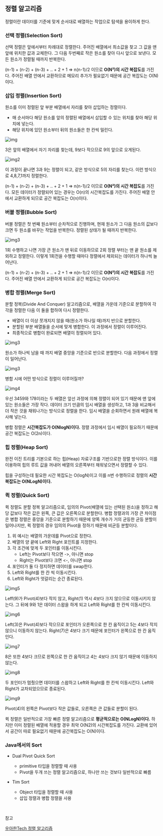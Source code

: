 ## 정렬 알고리즘

정렬이란 데이터를 기준에 맞게 순서대로 배열하는 작업으로 탐색을 용이하게 한다.

### 선택 정렬(Selection Sort)

선택 정렬은 앞에서부터 차례대로 정렬한다. 주어진 배열에서 최소값을 찾고 그 값을 맨 앞에 위치한 값과 교체한다. 그 다음 두번째로 작은 원소를 찾아 다시 앞으로 보낸다. 모든 원소가 정렬될 때까지 반복한다.

(n-1) + (n-2) + (n-3) + .. + 2 + 1 => n(n-1)/2 이므로 **O(N²)의 시간 복잡도**를 가진다. 주어진 배열 안에서 교환하므로 메모리 추가가 필요없기 때문에 공간 복잡도는 O(N)이다.

### 삽입 정렬(Insertion Sort)

원소를 이미 정렬된 앞 부분 배열에서 자리를 찾아 삽입하는 정렬이다.

- 매 순서마다 해당 원소를 앞의 정렬된 배열에서 삽입할 수 있는 위치를 찾아 해당 위치에 넣는다.
- 해당 위치에 있던 원소부터 뒤의 원소들은 한 칸씩 밀린다.

![img](https://github.com/dilmah0203/TIL/blob/main/Image/Insertion%20Sort.png)

3은 앞의 배열에서 자기 자리를 찾는데, 9보다 작으므로 9의 앞으로 오게된다.

![img2](https://github.com/dilmah0203/TIL/blob/main/Image/Insertion%20Sort2.png)

이 과정이 끝나면 3과 9는 정렬이 되고, 같은 방식으로 5의 자리를 찾는다. 이런 방식으로 4,8,7,1까지 정렬한다.

(n-1) + (n-2) + (n-3) + .. + 2 + 1 => n(n-1)/2 이므로 **O(N²)의 시간 복잡도**를 가진다. 모든 데이터가 정렬되어 있는 경우는 O(n)의 시간복잡도를 가진다. 주어진 배열 안에서 교환하게 되므로 공간 복잡도는 O(n)이다.

### 버블 정렬(Bubble Sort)

버블 정렬은 첫 번째 원소부터 순차적으로 진행하며, 현재 원소가 그 다음 원소의 값보다 크면 두 원소를 바꾸는 작업을 반복한다. 정렬된 상태가 될 때까지 반복한다.

![img3](https://github.com/dilmah0203/TIL/blob/main/Image/Bubble_Sort.png)

1회 수행하고 나면 가장 큰 원소가 맨 뒤로 이동하므로 2회 정렬 부터는 맨 끝 원소를 제외하고 정렬한다. 이렇게 1회전을 수행할 때마다 정렬에서 제외되는 데이터가 하나씩 늘어난다.

(n-1) + (n-2) + (n-3) + .. + 2 + 1 => n(n-1)/2 이므로 **O(N²)의 시간 복잡도**를 가진다. 주어진 배열 안에서 교환하게 되므로 공간 복잡도는 O(n)이다.

### 병합 정렬(Merge Sort)

분할 정복(Divide And Conquer) 알고리즘으로, 배열을 가운데 기준으로 분할하여 각각을 정렬한 다음 이 둘을 합하여 다시 정렬한다.

- 배열이 더 이상 쪼개지지 않을 때(원소가 하나일 때)까지 반으로 분할한다.
- 분할된 부분 배열들을 순서에 맞게 병합한다. 이 과정에서 정렬이 이루어진다.
- 최종적으로 병합이 완료되면 배열이 정렬되어 있다.

![img3](https://github.com/dilmah0203/TIL/blob/main/Image/Merge%20Sort.png)

원소가 하나씩 남을 때 까지 배열 중앙을 기준으로 반으로 분할한다. 다음 과정에서 정렬이 일어난다.

![img3](https://github.com/dilmah0203/TIL/blob/main/Image/Merge%20Sort2.png)

병합 시에 어떤 방식으로 정렬이 이루어질까?

![img4](https://github.com/dilmah0203/TIL/blob/main/Image/Merge%20Sort3.png)

우선 3459와 178이라는 두 배열은 앞선 과정에 의해 정렬이 되어 있기 때문에 맨 앞에 있는 원소들은 가장 작다. 데이터 크기 만큼의 임시 배열을 생성하고, 1과 3을 비교해서 더 작은 것을 채워나가는 방식으로 정렬을 한다. 임시 배열을 순회하면서 원래 배열에 복사해 넣는다.

병합 정렬은 **시간복잡도가 O(NlogN)이다.** 정렬 과정에서 임시 배열이 필요하기 때문에 공간 복잡도는 O(2n)이다.

### 힙 정렬(Heap Sort)

완전 이진 트리를 기본으로 하는 힙(Heap) 자료구조를 기반으로한 정렬 방식이다. 이를 이용하여 힙의 루트 값을 꺼내어 배열의 오른쪽부터 채워넣으면서 정렬할 수 있다.

힙을 구성하는데 필요한 시간 복잡도는 O(logN)이고 이를 n번 수행하므로 정렬의 **시간 복잡도는 O(NLogN)이다.**
### 퀵 정렬(Quick Sort)

퀵 정렬도 분할 정복 알고리즘으로, 임의의 Pivot(배열에 있는 선택된 원소)을 정하고 해당 값보다 작은 값은 왼쪽, 큰 값은 오른쪽으로 분할한다. 병합 정렬과의 가장 큰 차이점은 병합 정렬은 중앙을 기준으로 분할하기 때문에 양쪽 개수가 거의 균등한 균등 분할이 일어나지만, 퀵 정렬의 경우 임의의 Pivot을 정하기 때문에 비균등 분할이다.

1. 위 예시는 배열의 가운데를 Pivot으로 정한다.
2. 배열의 양 끝에 Left와 Right 포인트를 지정한다.
3. 각 조건에 맞게 두 포인터를 이동시킨다.
    - Left는 Pivot보다 작으면 ->, 아니면 stop
    - Right는 Pivot보다 크면 <-, 아니면 stop
4. 포인터가 둘 다 정지하면 데이터를 swap한다.
5. Left와 Right를 한 칸 씩 이동시킨다. 
6. Left와 Right가 엇갈리는 순간 종료된다.

![img5](https://github.com/dilmah0203/TIL/blob/main/Image/Quick%20Sort.png)

Leff(9)가 Pivot(4)보다 작지 않고, Right(1) 역시 4보다 크지 않으므로 이동시키지 않는다. 그 뒤에 9와 1은 데이터 스왑을 하게 되고 Left와 Right를 한 칸씩 이동시킨다.

![img6](https://github.com/dilmah0203/TIL/blob/main/Image/Quick%20Sort2.png)

Left(3)은 Pivot(4)보다 작으므로 포인터가 오른쪽으로 한 칸 움직이고 5는 4보다 작지 않으니 이동하지 않는다. Right(7)은 4보다 크기 때문에 포인터가 왼쪽으로 한 칸 움직인다. 

![img7](https://github.com/dilmah0203/TIL/blob/main/Image/Quick%20Sort3.png)

8은 또한 4보다 크므로 왼쪽으로 한 칸 움직이고 4는 4보다 크지 않기 때문에 이동하지 않는다. 

![img8](https://github.com/dilmah0203/TIL/blob/main/Image/Quick%20Sort4.png)

두 포인터가 멈췄으면 데이터를 스왑하고 Left와 Right를 한 칸씩 이동시킨다. Left와 Right가 교차되었으므로 종료된다.

![img9](https://github.com/dilmah0203/TIL/blob/main/Image/Quick%20Sort5.png)

Pivot(4)의 왼쪽은 Pivot보다 작은 값들로, 오른쪽은 큰 값들로 분할이 된다.

퀵 정렬은 일반적으로 가장 빠른 정렬 알고리즘으로 **평균적으로는 O(NLogN)이다.** 하지만 이미 정렬된 배열에 적용할 경우 최악 O(N2)의 시간복잡도를 가진다. 교환에 있어서 공간이 따로 필요없기 때문에 공간복잡도는 O(N)이다. 

### Java에서의 Sort

- Dual Pivot Quick Sort
    - primitive 타입을 정렬할 때 사용
    - Pivot을 두개 쓰는 정렬 알고리즘으로, 하나만 쓰는 것보다 일반적으로 빠름

- Tim Sort
    - Object 타입을 정렬할 때 사용
    - 삽입 정렬과 병합 정렬을 사용

<br>

참고

[우아한Tech 정렬 알고리즘](https://www.youtube.com/watch?v=8c-Q8anmJcM&list=PLgXGHBqgT2TvpJ_p9L_yZKPifgdBOzdVH&index=2)
